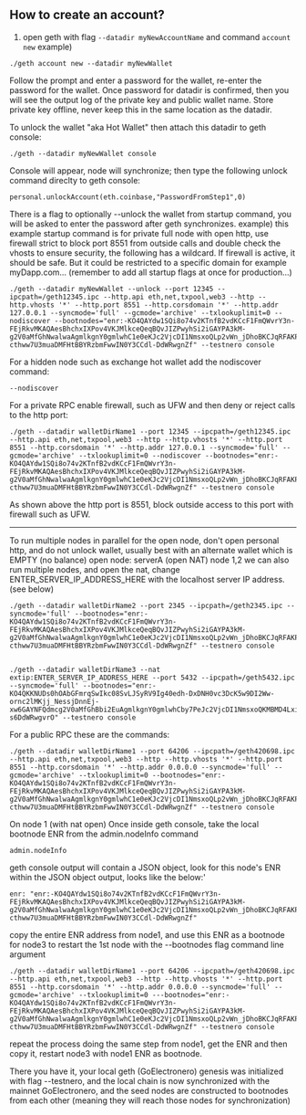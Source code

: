 
## How to create an account? 
1) open geth with flag ```--datadir myNewAccountName``` and command ```account new```
example)
```
./geth account new --datadir myNewWallet
```
Follow the prompt and enter a password for the wallet, re-enter the password for the wallet.
Once password for datadir is confirmed, then you will see the output log of the private key and public wallet name. Store private key offline, never keep this in the same location as the datadir. 

To unlock the wallet "aka Hot Wallet" then attach this datadir to geth console:
```
./geth --datadir myNewWallet console
```
Console will appear, node will synchronize; then type the following unlock command direclty to geth console:
```
personal.unlockAccount(eth.coinbase,"PasswordFromStep1",0)
```

There is a flag to optionally --unlock the wallet from startup command, you will be asked to enter the password after geth synchronizes.
example) this example startup command is for private full node with open http, use firewall strict to block port 8551 from outside calls and double check the vhosts to ensure security, the following has a wildcard. If firewall is active, it should be safe. But it could be restricted to a specific domain for example myDapp.com... (remember to add all startup flags at once for production...)
```
./geth --datadir myNewWallet --unlock --port 12345 --ipcpath=/geth12345.ipc --http.api eth,net,txpool,web3 --http --http.vhosts '*' --http.port 8551 --http.corsdomain '*' --http.addr 127.0.0.1 --syncmode='full' --gcmode='archive' --txlookuplimit=0 --nodiscover --bootnodes="enr:-KO4QAYdw1SQi8o74v2KTnfB2vdKCcF1FmQWvrY3n-FEjRkvMKAQAesBhchxIXPov4VKJMlkceQeqBQvJIZPwyhSi2iGAYPA3kM-g2V0aMfGhNwalwaAgmlkgnY0gmlwhC1e0eKJc2VjcDI1NmsxoQLp2vWn_jDhoBKCJqRFAKPbH4-cthww7U3muaDMFHtBBYRzbmFwwIN0Y3CCdl-DdWRwgnZf" --testnero console
```

For a hidden node such as exchange hot wallet add the nodiscover command:
```
--nodiscover 
```

For a private RPC enable firewall, such as UFW and then deny or reject calls to the http port:

```
./geth --datadir walletDirName1 --port 12345 --ipcpath=/geth12345.ipc --http.api eth,net,txpool,web3 --http --http.vhosts '*' --http.port 8551 --http.corsdomain '*' --http.addr 127.0.0.1 --syncmode='full' --gcmode='archive' --txlookuplimit=0 --nodiscover --bootnodes="enr:-KO4QAYdw1SQi8o74v2KTnfB2vdKCcF1FmQWvrY3n-FEjRkvMKAQAesBhchxIXPov4VKJMlkceQeqBQvJIZPwyhSi2iGAYPA3kM-g2V0aMfGhNwalwaAgmlkgnY0gmlwhC1e0eKJc2VjcDI1NmsxoQLp2vWn_jDhoBKCJqRFAKPbH4-cthww7U3muaDMFHtBBYRzbmFwwIN0Y3CCdl-DdWRwgnZf" --testnero console
```
As shown above the http port is 8551, block outside access to this port with firewall such as UFW.

_____________________________________

To run multiple nodes in parallel 
for the open node, don't open personal http, and do not unlock wallet, usually best with an alternate wallet which is EMPTY (no balance)
open node: serverA (open NAT)
node 1,2
we can also run multiple nodes, and open the nat, change ENTER_SERVER_IP_ADDRESS_HERE with the localhost server IP address.(see below)
```
./geth --datadir walletDirName2 --port 2345 --ipcpath=/geth2345.ipc --syncmode='full' --bootnodes="enr:-KO4QAYdw1SQi8o74v2KTnfB2vdKCcF1FmQWvrY3n-FEjRkvMKAQAesBhchxIXPov4VKJMlkceQeqBQvJIZPwyhSi2iGAYPA3kM-g2V0aMfGhNwalwaAgmlkgnY0gmlwhC1e0eKJc2VjcDI1NmsxoQLp2vWn_jDhoBKCJqRFAKPbH4-cthww7U3muaDMFHtBBYRzbmFwwIN0Y3CCdl-DdWRwgnZf" --testnero console


./geth --datadir walletDirName3 --nat extip:ENTER_SERVER_IP_ADDRESS_HERE --port 5432 --ipcpath=/geth5432.ipc --syncmode='full' --bootnodes="enr:-KO4QKKNUDs0hOAbGFmrqSwIkc08SvLJSyRV9Ig40edh-DxDNH0vc3DcK5w9DI2Ww-ornc2lMKjj_NessjDnnEj-xw6GAYNFQdmcg2V0aMfGhBbi2EuAgmlkgnY0gmlwhCby7PeJc2VjcDI1NmsxoQKMBMD4LxidDE9A5n6d_PwcZFtUThMTdQKa2cvxequHqYRzbmFwwIN0Y3CC-s6DdWRwgvrO" --testnero console
```

For a public RPC these are the commands:
```
./geth --datadir walletDirName1 --port 64206 --ipcpath=/geth420698.ipc --http.api eth,net,txpool,web3 --http --http.vhosts '*' --http.port 8551 --http.corsdomain '*' --http.addr 0.0.0.0 --syncmode='full' --gcmode='archive' --txlookuplimit=0 --bootnodes="enr:-KO4QAYdw1SQi8o74v2KTnfB2vdKCcF1FmQWvrY3n-FEjRkvMKAQAesBhchxIXPov4VKJMlkceQeqBQvJIZPwyhSi2iGAYPA3kM-g2V0aMfGhNwalwaAgmlkgnY0gmlwhC1e0eKJc2VjcDI1NmsxoQLp2vWn_jDhoBKCJqRFAKPbH4-cthww7U3muaDMFHtBBYRzbmFwwIN0Y3CCdl-DdWRwgnZf" --testnero console
```

On node 1 (with nat open) 
Once inside geth console, take the local bootnode ENR from the admin.nodeInfo command
```
admin.nodeInfo
```

geth console output will contain a JSON object, look for this node's ENR within the JSON object output, looks like the below:'
```
enr: "enr:-KO4QAYdw1SQi8o74v2KTnfB2vdKCcF1FmQWvrY3n-FEjRkvMKAQAesBhchxIXPov4VKJMlkceQeqBQvJIZPwyhSi2iGAYPA3kM-g2V0aMfGhNwalwaAgmlkgnY0gmlwhC1e0eKJc2VjcDI1NmsxoQLp2vWn_jDhoBKCJqRFAKPbH4-cthww7U3muaDMFHtBBYRzbmFwwIN0Y3CCdl-DdWRwgnZf"
```

copy the entire ENR address from node1, and use this ENR as a bootnode for node3 to restart the 1st node with the --bootnodes flag command line argument
```
./geth --datadir walletDirName1 --port 64206 --ipcpath=/geth420698.ipc --http.api eth,net,txpool,web3 --http --http.vhosts '*' --http.port 8551 --http.corsdomain '*' --http.addr 0.0.0.0 --syncmode='full' --gcmode='archive' --txlookuplimit=0 ---bootnodes="enr:-KO4QAYdw1SQi8o74v2KTnfB2vdKCcF1FmQWvrY3n-FEjRkvMKAQAesBhchxIXPov4VKJMlkceQeqBQvJIZPwyhSi2iGAYPA3kM-g2V0aMfGhNwalwaAgmlkgnY0gmlwhC1e0eKJc2VjcDI1NmsxoQLp2vWn_jDhoBKCJqRFAKPbH4-cthww7U3muaDMFHtBBYRzbmFwwIN0Y3CCdl-DdWRwgnZf" --testnero console
```

repeat the process doing the same step from node1, get the ENR and then copy it, restart node3 with node1 ENR as bootnode.

There you have it, your local geth (GoElectronero) genesis was initialized with flag --testnero, and the local chain is now synchronized with the mainnet GoElectronero, and the seed nodes are constructed to bootnodes from each other (meaning they will reach those nodes for synchronization)
